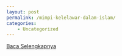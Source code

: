 ```yaml
---
layout: post
permalink: /mimpi-kelelawar-dalam-islam/
categories:
    - Uncategorized
---
```


[Baca Selengkapnya](/06)